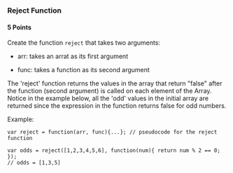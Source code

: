 ### Reject Function

#### 5 Points

Create the function `reject` that takes two arguments:

- arr: takes an arrat as its first argument

- func: takes a function as its second argument

The 'reject' function returns the values in the array that return "false" after the function (second argument) is called on each element of the Array.  Notice in the example below, all the 'odd' values in the initial array are returned since the expression in the function returns false for odd numbers.

Example:

```
var reject = function(arr, func){...}; // pseudocode for the reject function

var odds = reject([1,2,3,4,5,6], function(num){ return num % 2 == 0; });
// odds = [1,3,5]
```
